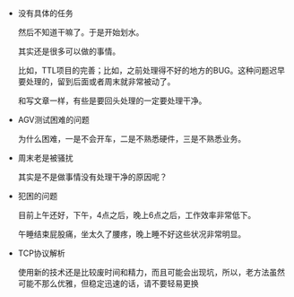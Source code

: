 - 没有具体的任务

  然后不知道干嘛了。于是开始划水。

  其实还是很多可以做的事情。

  比如，TTL项目的完善；比如，之前处理得不好的地方的BUG。这种问题迟早要处理的，留到后面或者周末就非常被动了。

  和写文章一样，有些是要回头处理的一定要处理干净。

- AGV测试困难的问题

  为什么困难，一是不会开车，二是不熟悉硬件，三是不熟悉业务。

- 周末老是被骚扰

  其实是不是做事情没有处理干净的原因呢？

- 犯困的问题

  目前上午还好，下午，4点之后，晚上6点之后，工作效率非常低下。

  午睡结束屁股痛，坐太久了腰疼，晚上睡不好这些状况非常明显。
  
- TCP协议解析

  使用新的技术还是比较废时间和精力，而且可能会出现坑，所以，老方法虽然可能不那么优雅，但稳定迅速的话，请不要轻易更换